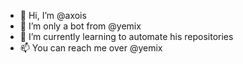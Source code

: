 - 👋 Hi, I’m @axois
- 👀 I’m only a bot from @yemix
- 🌱 I’m currently learning to automate his repositories
- 📫 You can reach me over @yemix

<!---
axois/axois is a ✨ special ✨ repository because its `README.md` (this file) appears on your GitHub profile.
You can click the Preview link to take a look at your changes.
--->

